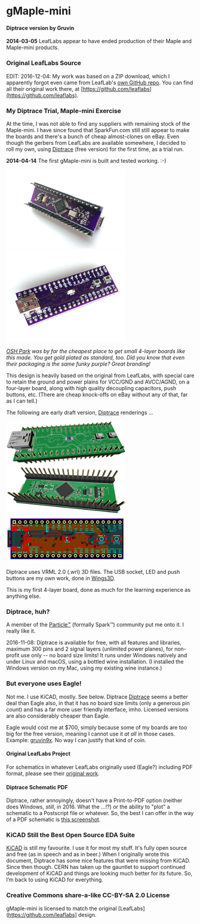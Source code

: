 # gMaple-mini
#### Diptrace version by Gruvin

**2014-03-05** LeafLabs appear to have ended production of their Maple and Maple-mini products.

### Original LeafLabs Source
EDIT: 2016-12-04: My work was based on a ZIP download, which I apparently forgot even came from LeafLab's 
[own GitHub repo](https://github.com/leaflabs). You can find all their original work there, at [https://github.com/leaflabs](https://github.com/leaflabs).

### My Diptrace Trial, Maple-mini Exercise
At the time, I was not able to find any suppliers with remaining stock of the Maple-mini. 
I have since found that SparkFun.com still still appear to make the boards and there's a bunch of cheap almost-clones on eBay. Even though the gerbers from LeafLabs are available somewhere, I decided to roll my own, using [Diptrace](http://diptrace.com) (free version) for the first time, as a trial run.

**2014-04-14** The first gMaple-mini is built and tested working. :-)

<img src="img/first-build-1.jpg" width="320">
<img src="img/first-build-2.jpg" width="320">

*[OSH Park](https://oshpark.com/) was by far the cheapest place to get small 4-layer boards like this made. You get 
gold plated as standard, too. Did you know that even their packaging is the same funky purple? Great branding!*

This design is heavily based on the original from LeafLabs, with special care to retain the ground 
and power plains for VCC/GND and AVCC/AGND, on a four-layer board, along with high quality decoupling 
capacitors, push buttons, etc. (There are cheap knock-offs on eBay without any of that, far as I can tell.)

The following are early draft version, [Diptrace](http://diptrace.com) renderings ...

<img src="img/gmaple-mini-3d.png" width="320">
<img src="img/gmaple-mini-3db.png" width="320">
<img src="img/gmaple-mini.png" width="320">

Diptrace uses VRML 2.0 (.wrl) 3D files. The USB socket, LED and push buttons are my own work, done in [Wings3D](www.wings3d.com/).

This is my first 4-layer board, done as much for the learning experience as anything else.

### Diptrace, huh?
A member of the [Particle™](https://particle.io) (formally Spark™) community put me onto it. I really like it.

2016-11-08: Diptrace is available for free, with all features and libraries, maximum 300 pins and 2 signal layers 
(unlimited power planes), for non-profit use only -- no board size limits! It runs under Windows natively and under Linux and macOS, using a bottled wine installation. (I installed the Windows version on my Mac, using my existing wine instance.)

### But everyone uses Eagle! 
Not me. I use KiCAD, mostly. See below. Diptrace [Diptrace](http://diptrace.com) seems a better deal than Eagle also, in that it has no board size limits (only a generous 
pin count) and has a far more user friendly interface, imho. Licensed versions are also considerably cheaper than Eagle.

Eagle would cost me at $700, simply because some of my boards are too big for the free version, meaning 
I cannot use it *at all* in those cases. Example: [gruvin9x](https://github.com/gruvin/gruvin9x). 
No way I can justify that kind of coin.

#### Original LeafLabs Project
For schematics in whatever LeafLabs originally used  (Eagle?) including PDF format, 
please see their [original work](https://github.com/leaflabs/maplemini).

#### Diptrace Schematic PDF
Diptrace, rather annoyingly, doesn't have a Print-to-PDF option (neither does Windows, *still*, in 2016. What the ...!?) or the ability to "plot" a schematic to a Postscript file or whatever. So, the best I can offer in the way of a PDF schematic is [this screenshot](https://github.com/gruvin/gmaple/raw/master/img/Diptrace%20Schematic%20Screen%20Shot%202016-12-04.png).

### KiCAD Still the Best Open Source EDA Suite
[KiCAD](http://kicad-pcb.org/) is still my favourite. I use it for most my stuff. It's fully open source and free (as in speech and as in beer.) When I originally wrote this document, Diptrace has some nice features that were missing from KiCAD. Since then though. CERN has taken up the gauntlet to support continued development of KiCAD and things are looking much better for its future. So, I’m back to using KiCAD for everything.

### Creative Commons share-a-like CC-BY-SA 2.0 License
gMaple-mini is licensed to match the original [LeafLabs](https://github.com/leaflabs] design. 

